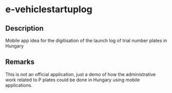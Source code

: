 # e-vehiclestartuplog

## Description

Mobile app idea for the digitisation of the launch log of trial number plates in Hungary

## Remarks

This is not an official application, just a demo of how the administrative work related to P plates could be done in Hungary using mobile applications.
